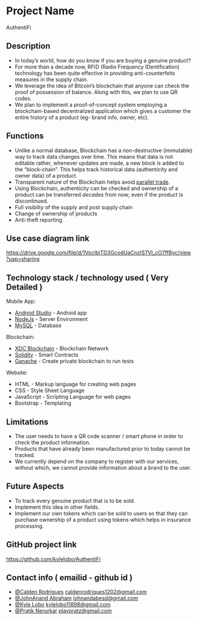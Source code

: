 # Project Name
AuthentiFi

## Description
- In today’s world, how do you know if you are buying a genuine product?
- For more than a decade now, RFID (Radio Frequency IDentification) technology has been quite effective in providing anti-counterfeits measures in the supply chain.
- We leverage the idea of Bitcoin’s blockchain that anyone can check the proof of possession of balance. Along with this, we plan to use QR codes.
- We plan to implement a proof-of-concept system employing a blockchain-based decentralized application which gives a customer the entire history of a product (eg- brand info, owner, etc).

## Functions
+ Unlike a normal database, Blockchain has a non-destructive (immutable) way to track data changes over time. This means that data is not editable rather, whenever updates are made, a new block is added to the “block-chain”. This helps track historical data (authenticity and owner data) of a product.
+ Transparent nature of the Blockchain helps avoid [parallel trade](https://en.wikipedia.org/wiki/Parallel_import).
+ Using Blockchain, authenticity can be checked and ownership of a product can be transferred _decades_ from now; even if the product is discontinued.
+ Full visibilty of the supply and post supply chain
+ Change of ownership of products 
+ Anti-theft reporting


## Use case diagram link
https://drive.google.com/file/d/1VocIbjTD3GcodUaCnzIS7VI_cO7ffByc/view?usp=sharing

## Technology stack / technology used ( Very Detailed )
Mobile App:
+ [Android Studio](https://developer.android.com/studio/) - Android app
+ [NodeJs](https://nodejs.org/en/) - Server Environment
+ [MySQL](https://dev.mysql.com/downloads/os-linux.html) - Database

Blockchain:
+ [XDC Blockchain](https://www.xinfin.org/) - Blockchain Network
+ [Solidity](https://github.com/ethereum/solidity) - Smart Contracts
+ [Ganache](https://truffleframework.com/ganache) - Create private blockchain to run tests

Website:
+ HTML - Markup language for creating web pages
+ CSS - Style Sheet Language
+ JavaScript - Scripting Language for web pages
+ Bootstrap - Templating

## Limitations
+ The user needs to have a QR code scanner / smart phone in order to check the product information.
+ Products that have already been manufactured prior to today cannot be tracked.
+ We currently depend on the company to register with our services, without which, we cannot provide information about a brand to the user.

## Future Aspects
+ To track every genuine product that is to be sold.
+ Implement this idea in other fields.
+ Implement our own tokens which can be sold to users so that they can purchase ownership of a product using tokens which helps in insurance processing. 

## GitHub project link
https://github.com/kylelobo/AuthentiFi

## Contact info ( emailid - github id )
+ [@Calden Rodrigues](https://github.com/caldenrodrigues) caldenrodrigues1202@gmail.com <br>
+ [@JohnAnand Abraham](https://github.com/johnanand) johnandabesd@gmail.com<br>
+ [@Kyle Lobo](https://github.com/kylelobo) kylelobo11898@gmail.com<br>
+ [@Pratik Nerurkar](https://github.com/PlayPratz) playpratz@gmail.com <br>
